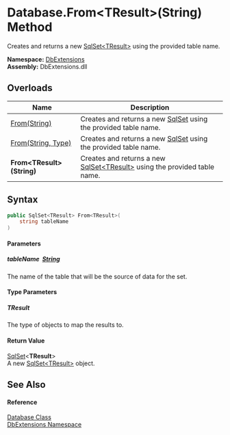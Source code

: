Database.From&lt;TResult>(String) Method
========================================
Creates and returns a new [SqlSet&lt;TResult>][1] using the provided table name.
  
**Namespace:** [DbExtensions][2]  
**Assembly:** DbExtensions.dll

Overloads
---------

| Name                         | Description                                                                      |
| ---------------------------- | -------------------------------------------------------------------------------- |
| [From(String)][3]            | Creates and returns a new [SqlSet][4] using the provided table name.             |
| [From(String, Type)][5]      | Creates and returns a new [SqlSet][4] using the provided table name.             |
| **From&lt;TResult>(String)** | Creates and returns a new [SqlSet&lt;TResult>][1] using the provided table name. |


Syntax
------

```csharp
public SqlSet<TResult> From<TResult>(
	string tableName
)

```

#### Parameters

##### *tableName*  [String][6]
The name of the table that will be the source of data for the set.

#### Type Parameters

##### *TResult*
The type of objects to map the results to.

#### Return Value
[SqlSet][1]&lt;**TResult**>  
A new [SqlSet&lt;TResult>][1] object.

See Also
--------

#### Reference
[Database Class][7]  
[DbExtensions Namespace][2]  

[1]: ../SqlSet_1/README.md
[2]: ../README.md
[3]: From.md
[4]: ../SqlSet/README.md
[5]: From_1.md
[6]: https://learn.microsoft.com/dotnet/api/system.string
[7]: README.md